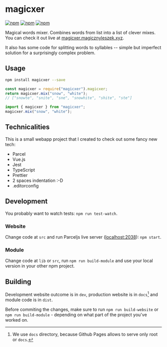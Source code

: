 # magicxer

[![npm](https://img.shields.io/npm/v/magicxer.svg)](https://www.npmjs.com/package/magicxer)
[![npm](https://img.shields.io/npm/dt/magicxer.svg)](https://www.npmjs.com/package/magicxer)
[![npm](https://img.shields.io/npm/l/magicxer.svg)](https://github.com/magicznyleszek/magicxer/blob/master/LICENSE)

Magical words mixer. Combines words from list into a list of clever mixes. You can check it out live at [magicxer.magicznyleszek.xyz](http://magicxer.magicznyleszek.xyz).

It also has some code for splitting words to syllables -- simple but imperfect solution for a surprisingly complex problem.

## Usage

```sh
npm install magicxer --save
```

```js
const magicxer = require("magicxer").magicxer;
return magicxer.mix("snow", "white");
// ["snowte", "snite", "sne", "snowhite", "shite", "ste"]
```

```typescript
import { magicxer } from "magicxer";
magicxer.mix("snow", "white");
```

## Technicalities

This is a small webapp project that I created to check out some fancy new tech:

* Parcel
* Vue.js
* Jest
* TypeScript
* Prettier
* 2 spaces indentation :-D
* .editorconfig

## Development

You probably want to watch tests: `npm run test-watch`.

### Website

Change code at `src` and run Parceljs live server ([localhost:2038](http://localhost:2038)): `npm start`.

### Module

Change code at `lib` or `src`, run `npm run build-module` and use your local version in your other npm project.

## Building

Development website outcome is in `dev`, production website is in `docs`[^1] and module code is in `dist`.

Before commiting the changes, make sure to run `npm run build-website` or `npm run build-module` - depending on what part of the project you've worked on.

[^1]: We use `docs` directory, because Github Pages allows to serve only root or `docs`.
